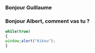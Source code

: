 ### Bonjour Guillaume
### Bonjour Albert, comment vas tu ? 

```javascript
while(true)
{
window;alert("Kikou");
}

```
